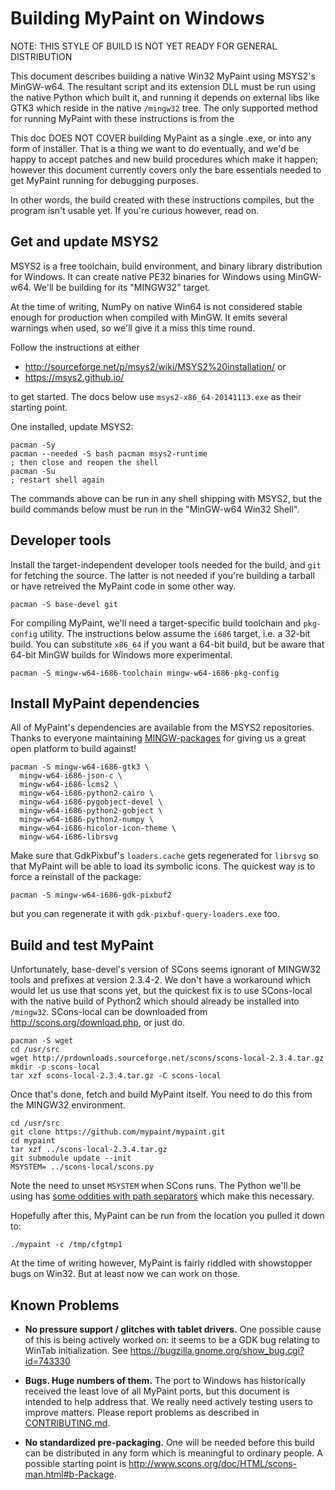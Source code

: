 Building MyPaint on Windows
===========================

NOTE: THIS STYLE OF BUILD IS NOT YET READY FOR GENERAL DISTRIBUTION

This document describes building a native Win32 MyPaint using MSYS2's
MinGW-w64. The resultant script and its extension DLL must be run using
the native Python which built it, and running it depends on external
libs like GTK3 which reside in the native `/mingw32` tree. The only
supported method for running MyPaint with these instructions is from the 

This doc DOES NOT COVER building MyPaint as a single .exe, or into any
form of installer. That is a thing we want to do eventually, and we'd be
happy to accept patches and new build procedures which make it happen;
however this document currently covers only the bare essentials needed
to get MyPaint running for debugging purposes.

In other words, the build created with these instructions compiles, but
the program isn't usable yet. If you're curious however, read on.

Get and update MSYS2
--------------------

MSYS2 is a free toolchain, build environment, and binary library
distribution for Windows. It can create native PE32 binaries for Windows
using MinGW-w64. We'll be building for its "MINGW32" target.

At the time of writing, NumPy on native Win64 is not considered stable
enough for production when compiled with MinGW. It emits several
warnings when used, so we'll give it a miss this time round.

Follow the instructions at either

* http://sourceforge.net/p/msys2/wiki/MSYS2%20installation/ or
* https://msys2.github.io/

to get started. The docs below use `msys2-x86_64-20141113.exe` as their
starting point.

One installed, update MSYS2:

    pacman -Sy
    pacman --needed -S bash pacman msys2-runtime
    ; then close and reopen the shell
    pacman -Su
    ; restart shell again

The commands above can be run in any shell shipping with MSYS2, but the
build commands below must be run in the "MinGW-w64 Win32 Shell".

Developer tools
---------------

Install the target-independent developer tools needed for the build, and `git` for fetching the source. The latter is not needed if you're building a tarball or have retreived the MyPaint code in some other way.

    pacman -S base-devel git

For compiling MyPaint, we'll need a target-specific build toolchain and `pkg-config` utility. The instructions below assume the `i686` target, i.e. a 32-bit build. You can substitute `x86_64` if you want a 64-bit build, but be aware that 64-bit MinGW builds for Windows more experimental.

    pacman -S mingw-w64-i686-toolchain mingw-w64-i686-pkg-config

Install MyPaint dependencies
----------------------------

All of MyPaint's dependencies are available from the MSYS2 repositories.
Thanks to everyone maintaining [MINGW-packages][1] for giving us a great
open platform to build against!

    pacman -S mingw-w64-i686-gtk3 \
      mingw-w64-i686-json-c \
      mingw-w64-i686-lcms2 \
      mingw-w64-i686-python2-cairo \
      mingw-w64-i686-pygobject-devel \
      mingw-w64-i686-python2-gobject \
      mingw-w64-i686-python2-numpy \
      mingw-w64-i686-hicolor-icon-theme \
      mingw-w64-i686-librsvg

Make sure that GdkPixbuf's `loaders.cache` gets regenerated for `librsvg` so
that MyPaint will be able to load its symbolic icons. The quickest way is to
force a reinstall of the package:

    pacman -S mingw-w64-i686-gdk-pixbuf2

but you can regenerate it with `gdk-pixbuf-query-loaders.exe` too.


Build and test MyPaint
----------------------

Unfortunately, base-devel's version of SCons seems ignorant of
MINGW32 tools and prefixes at version 2.3.4-2. We don't have a
workaround which would let us use that scons yet, but the quickest
fix is to use SCons-local with the native build of Python2 which
should already be installed into `/mingw32`. SCons-local can be
downloaded from http://scons.org/download.php, or just do.

    pacman -S wget
    cd /usr/src
    wget http://prdownloads.sourceforge.net/scons/scons-local-2.3.4.tar.gz
    mkdir -p scons-local
    tar xzf scons-local-2.3.4.tar.gz -C scons-local

Once that's done, fetch and build MyPaint itself. You need to do this from
the MINGW32 environment.

    cd /usr/src
    git clone https://github.com/mypaint/mypaint.git
    cd mypaint
    tar xzf ../scons-local-2.3.4.tar.gz
    git submodule update --init
    MSYSTEM= ../scons-local/scons.py

Note the need to unset `MSYSTEM` when SCons runs. The Python we'll be
using has [some oddities with path separators][2] which make this
necessary.

Hopefully after this, MyPaint can be run from the location you pulled it
down to:

    ./mypaint -c /tmp/cfgtmp1

At the time of writing however, MyPaint is fairly riddled with
showstopper bugs on Win32. But at least now we can work on those.

Known Problems
--------------

* **No pressure support / glitches with tablet drivers.**
  One possible cause of this is being actively worked on:
  it seems to be a GDK bug relating to WinTab initialization.
  See https://bugzilla.gnome.org/show_bug.cgi?id=743330

* **Bugs. Huge numbers of them.**
  The port to Windows has historically received the least love of all
  MyPaint ports, but this document is intended to help address that.
  We really need actively testing users to improve matters.
  Please report problems as described in [CONTRIBUTING.md](CONTRIBUTING.md).

* **No standardized pre-packaging.**
  One will be needed before this build can be distributed in any
  form which is meaningful to ordinary people.
  A possible starting point is http://www.scons.org/doc/HTML/scons-man.html#b-Package.

[1]: https://github.com/Alexpux/MINGW-packages
[2]: https://github.com/Alexpux/MINGW-packages/blob/94b907b38e569fb00c60b564b14a06fe38101ee4/mingw-w64-python2/0600-msys-mingw-prefer-unix-sep-if-MSYSTEM.patch#L18
